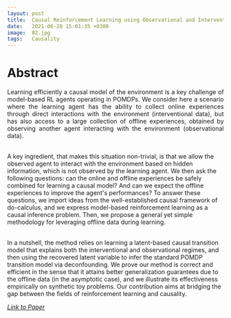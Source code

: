 ```yaml
---
layout: post
title:  Causal Reinforcement Learning using Observational and Interventional Data
date:   2021-06-28 15:01:35 +0300
image:  02.jpg
tags:   Causality
---
```


# Abstract

<p style="text-align:justify">
Learning efficiently a causal model of the environment is a key challenge of model-based RL agents operating in POMDPs. We consider here a scenario where the learning agent has the ability to collect online experiences through direct interactions with the environment (interventional data), but has also access to a large collection of offline experiences, obtained by observing another agent interacting with the environment (observational data). <br><br>

A key ingredient, that makes this situation non-trivial, is that we allow the observed agent to interact with the environment based on hidden information, which is not observed by the learning agent. We then ask the following questions: can the online and offline experiences be safely combined for learning a causal model? And can we expect the offline experiences to improve the agent's performances? To answer these questions, we import ideas from the well-established causal framework of do-calculus, and we express model-based reinforcement learning as a causal inference problem. Then, we propose a general yet simple methodology for leveraging offline data during learning.  <br><br>

In a nutshell, the method relies on learning a latent-based causal transition model that explains both the interventional and observational regimes, and then using the recovered latent variable to infer the standard POMDP transition model via deconfounding. We prove our method is correct and efficient in the sense that it attains better generalization guarantees due to the offline data (in the asymptotic case), and we illustrate its effectiveness empirically on synthetic toy problems. Our contribution aims at bridging the gap between the fields of reinforcement learning and causality.
</p>

<i><a href="https://arxiv.org/abs/2106.14421">Link to Paper</a></i>